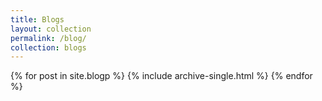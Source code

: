 ```yaml
---
title: Blogs
layout: collection
permalink: /blog/
collection: blogs
---
```



{% for post in site.blogp %}
  {% include archive-single.html %}
{% endfor %}
